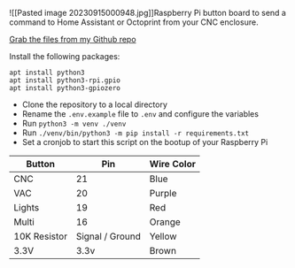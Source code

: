 ![[Pasted image 20230915000948.jpg]]Raspberry Pi button board to send a command to Home Assistant or Octoprint from your CNC enclosure.

[Grab the files from my Github repo](https://github.com/rc-austinoneil/mpcnc-button-board)


Install the following packages:
```
apt install python3
apt install python3-rpi.gpio  
apt install python3-gpiozero 
```

- Clone the repository to a local directory
- Rename the `.env.example` file to `.env` and configure the variables
- Run `python3 -m venv ./venv`
- Run `./venv/bin/python3 -m pip install -r requirements.txt`
- Set a cronjob to start this script on the bootup of your Raspberry Pi

|Button|Pin|Wire Color|
|---|---|---|
|CNC|21|Blue|
|VAC|20|Purple|
|Lights|19|Red|
|Multi|16|Orange|
|10K Resistor|Signal / Ground|Yellow|
|3.3V|3.3v|Brown|